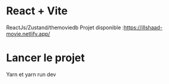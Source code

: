 # React + Vite

ReactJs/Zustand/themoviedb
Projet disponible :https://illshaad-movie.netlify.app/

# Lancer le projet

Yarn  et yarn run dev
